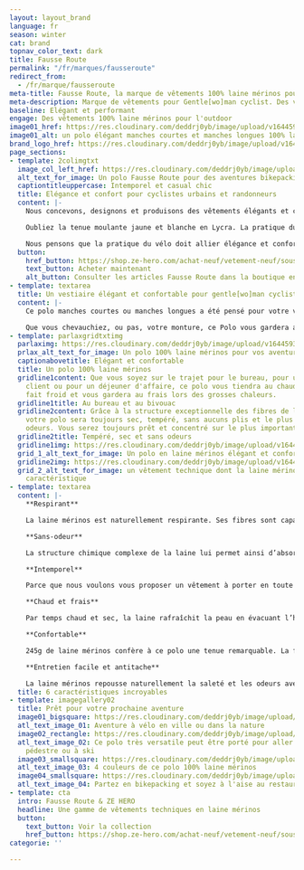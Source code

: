 ```yaml
---
layout: layout_brand
language: fr
season: winter
cat: brand
topnav_color_text: dark
title: Fausse Route
permalink: "/fr/marques/fausseroute"
redirect_from:
  - /fr/marque/fausseroute
meta-title: Fausse Route, la marque de vêtements 100% laine mérinos pour les aventures outdoor à vélo et en randonnée
meta-description: Marque de vêtements pour Gentle[wo]man cyclist. Des vêtements aussi à l'aise en velotaf, au bureau qu'en randonnée vélo bikepacking
baseline: Elégant et performant
engage: Des vêtements 100% laine mérinos pour l'outdoor
image01_href: https://res.cloudinary.com/deddrj0yb/image/upload/v1644593881/website/marques/Fausse%20Route/fausseroute-vetement-outdoor-20_jny6lv.jpg
image01_alt: un polo élégant manches courtes et manches longues 100% laine mérinos
brand_logo_href: https://res.cloudinary.com/deddrj0yb/image/upload/v1644594749/website/marques/Fausse%20Route/square-logo-Fausse_Route-fond_noir-2000px_nhdabs.png
page_sections:
- template: 2colimgtxt
  image_col_left_href: https://res.cloudinary.com/deddrj0yb/image/upload/v1644593940/website/marques/Fausse%20Route/fausseroute-vetement-outdoor-58_cv3iam.jpg
  alt_text_for_image: Un polo Fausse Route pour des aventures bikepacking
  captiontitleuppercase: Intemporel et casual chic
  title: Elégance et confort pour cyclistes urbains et randonneurs
  content: |-
    Nous concevons, designons et produisons des vêtements élégants et confortables pour les déplacements quotidiens à vélo.

    Oubliez la tenue moulante jaune et blanche en Lycra. La pratique du vélo n'est plus réservée aux cyclistes sur piste. Cependant, pour faciliter votre usage en toute occasion nous avons imaginé un équipement spécifique.

    Nous pensons que la pratique du vélo doit allier élégance et confort. Cette alliance n'est possible qu'avec un choix méticuleux des textiles et un design adapté pour favoriser l'évacuation de la transpiration et éliminer les odeurs tout en vous gardant au sec.
  button:
    href_button: https://shop.ze-hero.com/achat-neuf/vetement-neuf/sous-vetement-technique-neuf
    text_button: Acheter maintenant
    alt_button: Consulter les articles Fausse Route dans la boutique en ligne ZE HERO
- template: textarea
  title: Un vestiaire élégant et confortable pour gentle[wo]man cyclist
  content: |-
    Ce polo manches courtes ou manches longues a été pensé pour votre vie active. Sa ligne cintrée, son dos un peu plus long et sa grande poche dorsale lui donnent une allure sans précédent.

    Que vous chevauchiez, ou pas, votre monture, ce Polo vous gardera au sec en toute élégance. Avec votre portable pour une réunion de travail ou avec vos chaussures à clip, vos sacoches et une gourde à la main, vous serez sobre et discret pour une cyclo rando en toute élégance.
- template: parlaxgridtxtimg
  parlaximg: https://res.cloudinary.com/deddrj0yb/image/upload/v1644593863/website/marques/Fausse%20Route/fausseroute-vetement-outdoor-5_ttxgml.jpg
  prlax_alt_text_for_image: Un polo 100% laine mérinos pour vos aventures à vélo
  captionabovetitle: Elégant et confortable
  title: Un polo 100% laine mérinos
  gridline1content: Que vous soyez sur le trajet pour le bureau, pour une réunion
    client ou pour un déjeuner d'affaire, ce polo vous tiendra au chaud lorsqu'il
    fait froid et vous gardera au frais lors des grosses chaleurs.
  gridline1title: Au bureau et au bivouac
  gridline2content: Grâce à la structure exceptionnelle des fibres de laine mérinos
    votre polo sera toujours sec, tempéré, sans aucuns plis et le plus important sans
    odeurs. Vous serez toujours prêt et concentré sur le plus important.
  gridline2title: Tempéré, sec et sans odeurs
  gridline1img: https://res.cloudinary.com/deddrj0yb/image/upload/v1644593884/website/marques/Fausse%20Route/fausseroute-vetement-outdoor-16_qaiduq.jpg
  grid_1_alt_text_for_image: Un polo en laine mérinos élégant et confortable
  gridline2img: https://res.cloudinary.com/deddrj0yb/image/upload/v1644593876/website/marques/Fausse%20Route/fausseroute-vetement-outdoor-60_ujx12t.jpg
  grid_2_alt_text_for_image: un vêtement technique dont la laine mérinos est la principale
    caractéristique
- template: textarea
  content: |-
    **Respirant**

    La laine mérinos est naturellement respirante. Ses fibres sont capables d’absorber une grande quantité l’humidité et de l'évacuer.Par conséquent, les vêtements en laine sont plus confortables et moins collants que les vêtements composés de fibres différentes.

    **Sans-odeur**

    La structure chimique complexe de la laine lui permet ainsi d’absorber et de renfermer les odeurs à l’intérieur des fibres, puis de les évacuer au lavage.

    **Intemporel**

    Parce que nous voulons vous proposer un vêtement à porter en toute occasion et toute l'année, nous l'avons imaginé le plus intemporel possible. Notre objectif est aussi de ne pas s'imposer le rythme des collections semestrielles.

    **Chaud et frais**

    Par temps chaud et sec, la laine rafraîchit la peau en évacuant l’humidité et en la laissant s’évaporer. Par temps froid les fibres de laine emprisonnent des poches d’air, isolant ainsi votre peau de l’environnement froid et contribuant à réchauffer votre corps.

    **Confortable**

    245g de laine mérinos confère à ce polo une tenue remarquable. La finesse de ses fils italiens Extrafine 19,5 microns sont extrêmement agréables à porter. Vous pouvez porter ce polo avec un cardigan, un chino ou un jean et le cas échéant une parka ou un trench.

    **Entretien facile et antitache**

    La laine mérinos repousse naturellement la saleté et les odeurs avec ses propriétés antibactériennes. Les vêtements en laine mérinos nécessitent moins de lavages que les autres fibres, il est même conseillé de les étendre à l'extérieur durant la nuit un point c'est tout.
  title: 6 caractéristiques incroyables
- template: imagegallery02
  title: Prêt pour votre prochaine aventure
  image01_bigsquare: https://res.cloudinary.com/deddrj0yb/image/upload/v1644593922/website/marques/Fausse%20Route/fausseroute-vetement-outdoor-36_mvojev.jpg
  atl_text_image_01: Aventure à vélo en ville ou dans la nature
  image02_rectangle: https://res.cloudinary.com/deddrj0yb/image/upload/v1644593919/website/marques/Fausse%20Route/fausseroute-vetement-outdoor-46_uv063b.jpg
  atl_text_image_02: Ce polo très versatile peut être porté pour aller en randonnée
    pédestre ou à ski
  image03_smallsquare: https://res.cloudinary.com/deddrj0yb/image/upload/v1644593959/website/marques/Fausse%20Route/fausseroute-vetement-outdoor-10_icezzh.jpg
  atl_text_image_03: 4 couleurs de ce polo 100% laine mérinos
  image04_smallsquare: https://res.cloudinary.com/deddrj0yb/image/upload/v1644593899/website/marques/Fausse%20Route/fausseroute-vetement-outdoor-59_jqn9zv.jpg
  atl_text_image_04: Partez en bikepacking et soyez à l'aise au restaurant ou au gîte
- template: cta
  intro: Fausse Route & ZE HERO
  headline: Une gamme de vêtements techniques en laine mérinos
  button:
    text_button: Voir la collection
    href_button: https://shop.ze-hero.com/achat-neuf/vetement-neuf/sous-vetement-technique-neuf
categorie: ''

---
```

